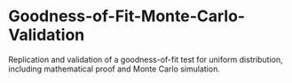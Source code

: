 # Goodness-of-Fit-Monte-Carlo-Validation
Replication and validation of a goodness-of-fit test for uniform distribution, including mathematical proof and Monte Carlo simulation.
